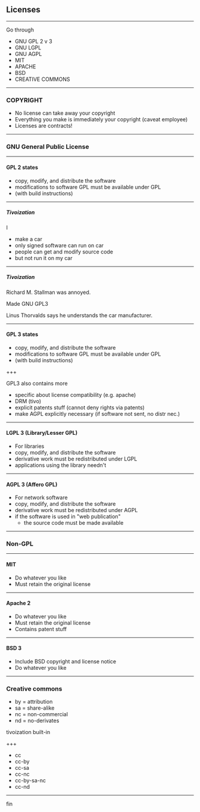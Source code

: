 ## Licenses

---

Go through

* GNU GPL 2 v 3
* GNU LGPL
* GNU AGPL
* MIT
* APACHE
* BSD
* CREATIVE COMMONS

---

### COPYRIGHT

* No license can take away your copyright
* Everything you make is immediately your copyright (caveat employee)
* Licenses are contracts!

---

### GNU General Public License

---

#### GPL 2 states

* copy, modify, and distribute the software
* modifications to software GPL must be available under GPL
* (with build instructions)

---

##### Tivoization

I
* make a car
* only signed software can run on car
* people can get and modify source code
* but not run it on my car

---

##### Tivoization

Richard M. Stallman was annoyed.

Made GNU GPL3

Linus Thorvalds says he understands the car manufacturer.

---

#### GPL 3 states

* copy, modify, and distribute the software
* modifications to software GPL must be available under GPL
* (with build instructions)

+++

GPL3 also contains more
* specific about license compatibility (e.g. apache)
* DRM (tivo)
* explicit patents stuff (cannot deny rights via patents)
* make AGPL explicitly necessary (if software not sent, no distr nec.)

---

#### LGPL 3 (Library/Lesser GPL)

* For libraries
* copy, modify, and distribute the software
* derivative work must be redistributed under LGPL
* applications using the library needn't


---

#### AGPL 3 (Affero GPL)

* For network software
* copy, modify, and distribute the software
* derivative work must be redistributed under AGPL
* if the software is used in "web publication"
  * the source code must be made available

---

### Non-GPL

---

#### MIT

* Do whatever you like
* Must retain the original license

---

#### Apache 2

* Do whatever you like
* Must retain the original license
* Contains patent stuff

---

#### BSD 3

* Include BSD copyright and license notice
* Do whatever you like

---

### Creative commons

* by = attribution
* sa = share-alike
* nc = non-commercial
* nd = no-derivates

tivoization built-in

+++

* cc
* cc-by
* cc-sa
* cc-nc
* cc-by-sa-nc
* cc-nd

---

fin

